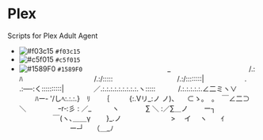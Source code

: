 # Plex
Scripts for Plex Adult Agent
- ![#f03c15](https://placehold.it/15/f03c15/000000?text=+) `#f03c15`
- ![#c5f015](https://placehold.it/15/c5f015/000000?text=+) `#c5f015`
- ![#1589F0](https://placehold.it/15/1589F0/000000?text=+) `#1589F0`
　　　　　　　　　　　　_
　　　　　　　　　　　/.:ﾊ
　　　　　　　　　　/.:/:::::
　　　　　　　　　/.:/::::::::|
　　　　 　 . .:―‐:く::::::::::|
　　　　／.:.:.:.:.:.:.:.:.:.ヽ:::::
　　　/.:.:.:.:.:.∠二ミヽ∨
　　 ﾊー‐ '/しﾍ:.:.:.}　ﾘ
　　｛ 　 　 {:.Vリ_:ノ ノ)、
　⊂ゝ｡　｡　￣∠二⊃ ＼
　　　　 ｰr‐:彡 : ／_　　　ヽ
　　 　 ∑ ＼ :／∑＿ノ　　 ー┐
　　 　 　 ￣(ヽ､＿＿γ　　 }_.ノ
　　　　 　 　 >　 イ　 ヽ　　ｲ
　　　　　　　 ー‐┘　 （＿_ﾉ
